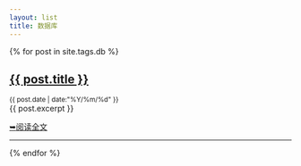```yaml
---
layout: list
title: 数据库
---
```


{% for post in site.tags.db %}
<section id="{{ post.id }}" class="post">
  <h2><a href="{{ post.url }}"> {{ post.title }}</a></h2>
 <small class="meta">{{ post.date | date:"%Y/%m/%d" }}</small>
 <div class="content">{{ post.excerpt }}</div>
<p class="preadmore">
  <a href="{{ post.url }}" alt="Read More" class="readmore"><span>➥</span>阅读全文</a>
</p>
</section>
<hr/>
{% endfor %}
